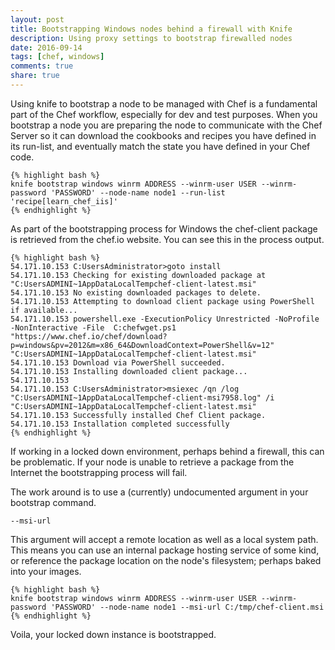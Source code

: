 ```yaml
---
layout: post
title: Bootstrapping Windows nodes behind a firewall with Knife
description: Using proxy settings to bootstrap firewalled nodes
date: 2016-09-14
tags: [chef, windows]
comments: true
share: true
---
```



Using knife to bootstrap a node to be managed with Chef is a fundamental part of the Chef workflow, especially for dev and test purposes. When you bootstrap a node you are preparing the node to communicate with the Chef Server so it can download the cookbooks and recipes you have defined in its run-list, and eventually match the state you have defined in your Chef code.

    {% highlight bash %}
    knife bootstrap windows winrm ADDRESS --winrm-user USER --winrm-password 'PASSWORD' --node-name node1 --run-list 'recipe[learn_chef_iis]'  
    {% endhighlight %}


As part of the bootstrapping process for Windows the chef-client package is retrieved from the chef.io website. You can see this in the process output.

    {% highlight bash %}
    54.171.10.153 C:UsersAdministrator>goto install  
    54.171.10.153 Checking for existing downloaded package at "C:UsersADMINI~1AppDataLocalTempchef-client-latest.msi"  
    54.171.10.153 No existing downloaded packages to delete.  
    54.171.10.153 Attempting to download client package using PowerShell if available...  
    54.171.10.153 powershell.exe -ExecutionPolicy Unrestricted -NoProfile -NonInteractive -File  C:chefwget.ps1 "https://www.chef.io/chef/download?p=windows&pv=2012&m=x86_64&DownloadContext=PowerShell&v=12" "C:UsersADMINI~1AppDataLocalTempchef-client-latest.msi"  
    54.171.10.153 Download via PowerShell succeeded.  
    54.171.10.153 Installing downloaded client package...  
    54.171.10.153  
    54.171.10.153 C:UsersAdministrator>msiexec /qn /log "C:UsersADMINI~1AppDataLocalTempchef-client-msi7958.log" /i "C:UsersADMINI~1AppDataLocalTempchef-client-latest.msi"  
    54.171.10.153 Successfully installed Chef Client package.  
    54.171.10.153 Installation completed successfully  
    {% endhighlight %}

If working in a locked down environment, perhaps behind a firewall, this can be problematic. If your node is unable to retrieve a package from the Internet the bootstrapping process will fail.

The work around is to use a (currently) undocumented argument in your bootstrap command.

`--msi-url`

This argument will accept a remote location as well as a local system path. This means you can use an internal package hosting service of some kind, or reference the package location on the node's filesystem; perhaps baked into your images.

    {% highlight bash %}
    knife bootstrap windows winrm ADDRESS --winrm-user USER --winrm-password 'PASSWORD' --node-name node1 --msi-url C:/tmp/chef-client.msi  
    {% endhighlight %}

Voila, your locked down instance is bootstrapped.
